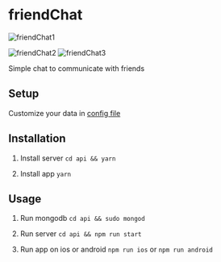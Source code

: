 friendChat
==================

![friendChat1](http://oo8h584mv.bkt.clouddn.com/friendChat-register.gif)

![friendChat2](http://oo8h584mv.bkt.clouddn.com/chat-1.gif) ![friendChat3](http://oo8h584mv.bkt.clouddn.com/chat-2.gif)

Simple chat to communicate with friends

## Setup

Customize your data in [config file](https://github.com/labike/React-Native-FriendChat/tree/master/api/src/config.js)

## Installation

1. Install server
    `cd api && yarn`

2. Install app
    `yarn`

## Usage

1. Run mongodb
`cd api && sudo mongod`

2. Run server
`cd api && npm run start`

3. Run app on ios or android
`npm run ios` or `npm run android`


